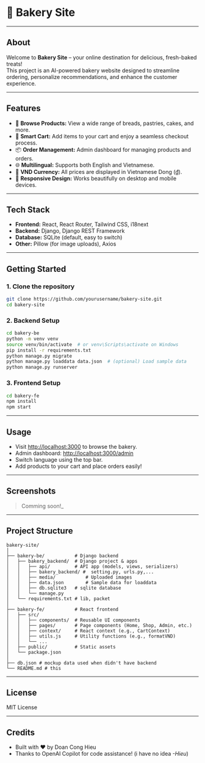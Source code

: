 # 🍞 Bakery Site

---

## About

Welcome to **Bakery Site** – your online destination for delicious, fresh-baked treats!  
This project is an AI-powered bakery website designed to streamline ordering, personalize recommendations, and enhance the customer experience.

---

## Features

- 🥐 **Browse Products:** View a wide range of breads, pastries, cakes, and more.
- 🛒 **Smart Cart:** Add items to your cart and enjoy a seamless checkout process.
- 📦 **Order Management:** Admin dashboard for managing products and orders.
- 🌐 **Multilingual:** Supports both English and Vietnamese.
- 💸 **VND Currency:** All prices are displayed in Vietnamese Dong (₫).
- 📱 **Responsive Design:** Works beautifully on desktop and mobile devices.

---

## Tech Stack

- **Frontend:** React, React Router, Tailwind CSS, i18next
- **Backend:** Django, Django REST Framework
- **Database:** SQLite (default, easy to switch)
- **Other:** Pillow (for image uploads), Axios

---

## Getting Started

### 1. Clone the repository

```sh
git clone https://github.com/yourusername/bakery-site.git
cd bakery-site
```

### 2. Backend Setup

```sh
cd bakery-be
python -m venv venv
source venv/bin/activate  # or venv\Scripts\activate on Windows
pip install -r requirements.txt
python manage.py migrate
python manage.py loaddata data.json  # (optional) Load sample data
python manage.py runserver
```

### 3. Frontend Setup

```sh
cd bakery-fe
npm install
npm start
```

---

## Usage

- Visit [http://localhost:3000](http://localhost:3000) to browse the bakery.
- Admin dashboard: [http://localhost:3000/admin](http://localhost:3000/admin)
- Switch language using the top bar.
- Add products to your cart and place orders easily!

---

## Screenshots

> Comming soon!_

---

## Project Structure

```
bakery-site/
│
├── bakery-be/           # Django backend
│   ├── bakery_backend/  # Django project & apps
│   │   ├── api/         # API app (models, views, serializers)
│   │   ├── bakery_backend/ #  setting.py, urls.py,...
│   │   ├── media/           # Uploaded images
│   │   ├── data.json        # Sample data for loaddata
│   │   ├── db.sqlite3   # sqlite database
│   │   └── manage.py
│   └── requirements.txt # lib, packet
│
├── bakery-fe/           # React frontend
│   ├── src/
│   │   ├── components/  # Reusable UI components
│   │   ├── pages/       # Page components (Home, Shop, Admin, etc.)
│   │   ├── context/     # React context (e.g., CartContext)
│   │   ├── utils.js     # Utility functions (e.g., formatVND)
│   │   └── ...
│   ├── public/          # Static assets
│   └── package.json
│
├── db.json # mockup data used when didn't have backend
└── README.md # this 
```

---

## License

MIT License

---

## Credits

- Built with ❤️ by Doan Cong Hieu
- Thanks to OpenAI Copilot for code assistance! (i have no idea *-Hieu*)


